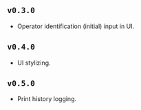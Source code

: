 
## `v0.3.0`
- Operator identification (initial) input in UI.

## `v0.4.0`
- UI stylizing.

## `v0.5.0`
- Print history logging.